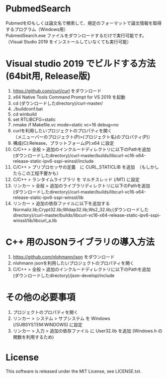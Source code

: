 # PubmedSearch
PubmedをIDもしくは論文名で検索して、規定のフォーマットで論文情報を取得するプログラム（Windows用）  
PubmedSearch.exe ファイルをダウンロードするだけで実行可能です。  
（Visual Studio 2019 をインストールしていなくても実行可能）

# Visual studio 2019 でビルドする方法(64bit用, Release版)
1) https://github.com/curl/curl をダウンロード
2) x64 Native Tools Command Prompt for VS 2019 を起動
3) cd (ダウンロードしたdirectory)/curl-master/
4) ./buildconf.bat
5) cd winbuild
6) set RTLIBCFG=static
7) nmake /f Makefile.vc mode=static vc=16 debug=no
8) curlを利用したいプロジェクトのプロパティを開く  
（メニューバーのプロジェクト(P)>(プロジェクト名)のプロパティ(P)）
9) 構成(C):Release、プラットフォーム(P):x64 に設定
10) C/C++ > 全般 > 追加のインクルードディレクトリに以下のPathを追加  
(ダウンロードしたdirectory)/curl-master/builds/libcurl-vc16-x64-release-static-ipv6-sspi-winssl/include
11) C/C++ > プリプロセッサの定義　に CURL_STATICLIB を追加　（もしかしたらこの工程不要かも）
12) C/C++ > ランタイムライブラリ を マルチスレッド (/MT) に設定
13) リンカー > 全般 > 追加のライブラリディレクトリに以下のPathを追加  
(ダウンロードしたdirectory)/curl-master/builds/libcurl-vc16-x64-release-static-ipv6-sspi-winssl/lib
14) リンカー > 追加の依存ファイルに以下を追加する  
Normaliz.lib;Crypt32.lib;Wldap32.lib;Ws2_32.lib;(ダウンロードしたdirectory)/curl-master/builds/libcurl-vc16-x64-release-static-ipv6-sspi-winssl/lib/libcurl_a.lib

# C++ 用のJSONライブラリの導入方法
1) https://github.com/nlohmann/json をダウンロード
2) nlohmann jsonを利用したいプロジェクトのプロパティを開く
3) C/C++ > 全般 > 追加のインクルードディレクトリに以下のPathを追加  
(ダウンロードしたdirectory)/json-develop/include

# その他の必要事項
1) プロジェクトのプロパティを開く
2) リンカー > システム > サブシステム を Windows (/SUBSYSTEM:WINDOWS) に設定
3) リンカー > 入力 > 追加の依存ファイル に User32.lib を追加 (Windows.h の関数を利用するため)

# License
This software is released under the MIT License, see LICENSE.txt.

